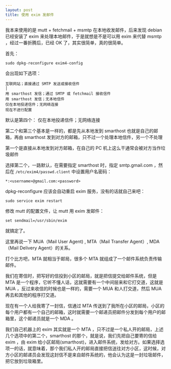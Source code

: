```yaml
---
layout: post
title: 使用 exim 发邮件
---
```


我本来使用的是 mutt + fetchmail + msmtp 在本地收发邮件，后来发现 debian 已经安装了  exim 来处理本地邮件，于是就想是不是可以用 exim 来代替 msmtp ，经过一番折腾后，已经 OK 了，其实很简单，真的很简单。

首先：

    sudo dpkg-reconfigure exim4-config

会出现如下选项：

    互联网站；直接通过 SMTP 发送或接收信件                                                     │  
    用 smarthost 发信；通过 SMTP 或 fetchmail 接收信件
    用 smarthost 发信；无本地信件
    仅在本地投递信件；无网络连接
    现在不进行配置  

<!--more-->

默认是第四个： 仅在本地投递信件；无网络连接

第二个和第三个基本是一样的，都是先从本地发到 smarthost 也就是自己的邮箱，再由 smarthost 发到对方的邮箱，只不过一个处理本地信件，另一个不处理

第一个是直接从本地发到对方邮箱，在自己的 PC 机上这么干通常会被对方当作垃圾邮件

选择第二个，一路默认，在需要指定 smarthost 时，指定 smtp.gmail.com ，然后在 `/etc/exim4/passwd.client` 中设置用户名密码：

    *:<username>@gmail.com:<password>

dpkg-reconfigure 应该会自动重启 exim 服务，没有的话就自己来吧：

    sudo service exim restart

修改 mutt 的配置文件，让 mutt 用 exim 发邮件：

    set sendmail=/usr/sbin/exim

就搞定了。

这里再说一下 MUA（Mail User Agent) , MTA（Mail Transfer Agent）, MDA（Mail Delivery Agent）的关系。

打个比方吧，MTA 就相当于邮局，很多个 MTA 就组成了一个邮件系统负责传输邮件。

我们在寄信时，把写好的信投到小区的邮局，就是把信提交给邮件系统，但是 MTA 是一个程序，它听不懂人话，这就需要有一个中间层来和它打交道，这就是 MUA ，反过来收信的时候也是一样的，需要一个 MUA 和人打交道，然后 MUA 再去和其他的程序打交道。

现在有一个人给我寄了一封信，信通过 MTA 传送到了我所在小区的邮局，小区的每个用户都有一个自己的邮箱，这时就需要一个邮递员把邮件分发到每个用户的邮箱里，这个邮递员就是一个 MDA 。

我们自己机器上的 exim 其实就是一个 MTA ，只不过是一个私人开的邮局，上述几个选项中的第二个，smarthost 的那个，就是说，我们先把自己要寄的信给 exim ，由 exim 给小区邮局(smarthost)，进入邮件系统，发给对方。如果选择选项一的话，就意味着，那个我们私人开的邮局直接把信送往对方小区，这时候，对方小区的邮递员会发现这封信不是来自邮件系统的，他会认为这是一封垃圾邮件，把它放到垃圾箱里。
